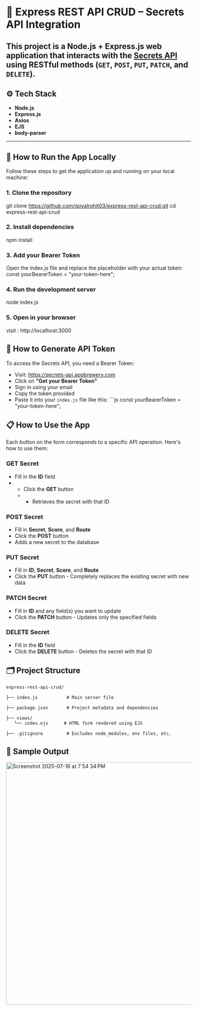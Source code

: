 # 🔐 Express REST API CRUD – Secrets API Integration

This project is a **Node.js + Express.js** web application that interacts with the [Secrets API](https://secrets-api.appbrewery.com) using RESTful methods (`GET`, `POST`, `PUT`, `PATCH`, and `DELETE`).
---

## ⚙️ Tech Stack

- **Node.js**
- **Express.js**
- **Axios**
- **EJS**
- **body-parser**

---

## 🚀 How to Run the App Locally

Follow these steps to get the application up and running on your local machine:

### 1. Clone the repository

git clone https://github.com/goyalrohit03/express-rest-api-crud.git
cd express-rest-api-crud

### **2. Install dependencies**
npm install

### **3. Add your Bearer Token**
Open the index.js file and replace the placeholder with your actual token:
const yourBearerToken = "your-token-here";

### **4. Run the development server**
node index.js

### 5. Open in your browser
visit : http://localhost:3000

## **🔑 How to Generate API Token** 
To access the Secrets API, you need a Bearer Token: 
- Visit: https://secrets-api.appbrewery.com
- Click on **"Get your Bearer Token"** 
- Sign in using your email
- Copy the token provided
- Paste it into your `index.js` file like this: ```js const yourBearerToken = "your-token-here";

## **📋 How to Use the App** 
Each button on the form corresponds to a specific API operation. Here's how to use them:  
### **GET Secret** 
- Fill in the **ID** field
- - Click the **GET** button
  - - Retrieves the secret with that ID 
### **POST Secret** 
- Fill in **Secret**, **Score**, and **Route**
- Click the **POST** button
- Adds a new secret to the database 
### **PUT Secret** 
- Fill in **ID**, **Secret**, **Score**, and **Route**
- Click the **PUT** button - Completely replaces the existing secret with new data
### **PATCH Secret** 
- Fill in **ID** and any field(s) you want to update
- Click the **PATCH** button - Updates only the specified fields
### **DELETE Secret** 
- Fill in the **ID** field
- Click the **DELETE** button - Deletes the secret with that ID

## **🗂️ Project Structure**

```
express-rest-api-crud/

├── index.js           # Main server file

├── package.json       # Project metadata and dependencies

├── views/
   └── index.ejs      # HTML form rendered using EJS

├── .gitignore         # Excludes node_modules, env files, etc.

```

## 📸 Sample Output
<img width="1237" height="659" alt="Screenshot 2025-07-16 at 7 54 34 PM" src="https://github.com/user-attachments/assets/567541dd-8733-4a25-817b-1a5bbdfc7f3a" />
